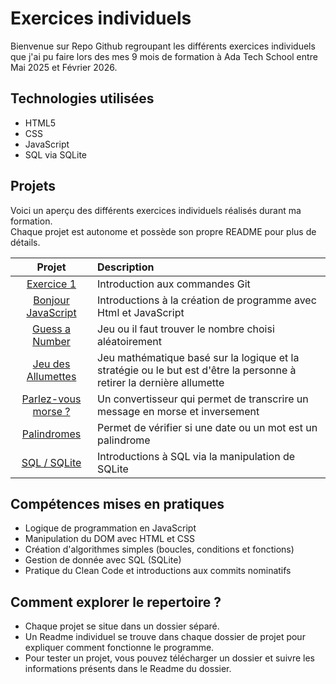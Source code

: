 
# Exercices individuels

Bienvenue sur Repo Github regroupant les différents exercices individuels que j'ai pu faire lors des mes 9 mois de formation à Ada Tech School entre Mai 2025 et Février 2026.




## Technologies utilisées
 - HTML5
 - CSS
 - JavaScript
 - SQL via SQLite 

## Projets

Voici un aperçu des différents exercices individuels réalisés durant ma formation.  
Chaque projet est autonome et possède son propre README pour plus de détails.  

|   Projet   |   Description   |
|:----------:|:----------------|
| [Exercice 1](./1.Exercice1) | Introduction aux commandes Git |
| [Bonjour JavaScript](./2.bonjour_javascript) | Introductions à la création de programme avec Html et JavaScript |
| [Guess a Number](./3.Guess_a_number) | Jeu ou il faut trouver le nombre choisi aléatoirement |
| [Jeu des Allumettes](./4.Jeu_des_allumettes) | Jeu mathématique basé sur la logique et la stratégie ou le but est d'être la personne à retirer la dernière allumette |
| [Parlez-vous morse ?](./5.Parlez_vous_le_morse) | Un convertisseur qui permet de transcrire un message en morse et inversement |
| [Palindromes](./6.Jouons_avec_les_palindromes) | Permet de vérifier si une date ou un mot est un palindrome |
| [SQL / SQLite](./7.My_Sql) | Introductions à SQL via la manipulation de SQLite |


## Compétences mises en pratiques
- Logique de programmation en JavaScript
- Manipulation du DOM avec HTML et CSS
- Création d'algorithmes simples (boucles, conditions et fonctions)
- Gestion de donnée avec SQL (SQLite)
- Pratique du Clean Code et introductions aux commits nominatifs

## Comment explorer le repertoire ?
- Chaque projet se situe dans un dossier séparé.
- Un Readme individuel se trouve dans chaque dossier de projet pour expliquer comment fonctionne le programme.
- Pour tester un projet, vous pouvez télécharger un dossier et suivre les informations présents dans le Readme du dossier.

